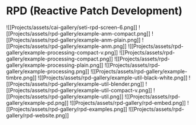 # RPD (Reactive Patch Development)

![[Projects/assets/cai-gallery/seti-rpd-screen-6.png]]
![[Projects/assets/rpd-gallery/example-anm-compact.png]]
![[Projects/assets/rpd-gallery/example-anm-plain.png]]
![[Projects/assets/rpd-gallery/example-anm.png]]
![[Projects/assets/rpd-gallery/example-processing-compact-v.png]]
![[Projects/assets/rpd-gallery/example-processing-compact.png]]
![[Projects/assets/rpd-gallery/example-processing-plain.png]]
![[Projects/assets/rpd-gallery/example-processing.png]]
![[Projects/assets/rpd-gallery/example-timbre.png]]
![[Projects/assets/rpd-gallery/example-util-black-white.png]]
![[Projects/assets/rpd-gallery/example-util-blender.png]]
![[Projects/assets/rpd-gallery/example-util-compact-v.png]]
![[Projects/assets/rpd-gallery/example-util.png]]
![[Projects/assets/rpd-gallery/example-pd.png]]
![[Projects/assets/rpd-gallery/rpd-embed.png]]
![[Projects/assets/rpd-gallery/rpd-examples.png]]
![[Projects/assets/rpd-gallery/rpd-website.png]]
